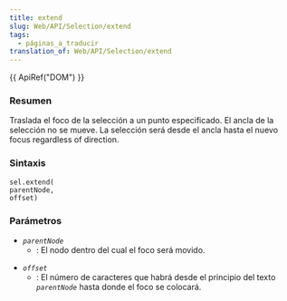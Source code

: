 ```yaml
---
title: extend
slug: Web/API/Selection/extend
tags:
  - páginas_a_traducir
translation_of: Web/API/Selection/extend
---
```

{{ ApiRef("DOM") }}

### Resumen

Traslada el foco de la selección a un punto especificado. El ancla de la selección no se mueve. La selección será desde el ancla hasta el nuevo focus regardless of direction.

### Sintaxis

```
sel.extend(
parentNode,
offset)
```

### Parámetros

- _`parentNode`_
  - : El nodo dentro del cual el foco será movido.

<!---->

- _`offset`_
  - : El número de caracteres que habrá desde el principio del texto
    _`parentNode`_
    hasta donde el foco se colocará.
